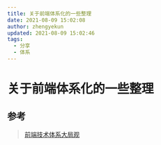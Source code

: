 ```yaml
---
title: 关于前端体系化的一些整理
date: 2021-08-09 15:02:08
author: zhengyekun
updated: 2021-08-09 15:02:46
tags: 
  - 分享
  - 体系
---
```

# 关于前端体系化的一些整理


## 参考

> [前端技术体系大局观](https://mp.weixin.qq.com/s?__biz=MzI0ODA2ODU2NQ==&mid=2651130879&idx=1&sn=e76f68dc6fb90713b9971408f1a38c17&chksm=f257cb45c5204253ca272990c7e262dff832cae3abc6adfab86e2856c00486ad9c11a0b49a21&mpshare=1&scene=1&srcid=1103OF2zISTdHASFyGpjgmKg#rd)
